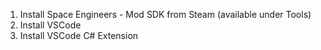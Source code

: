 
1. Install Space Engineers - Mod SDK from Steam (available under Tools)
1. Install VSCode
1. Install VSCode C# Extension

